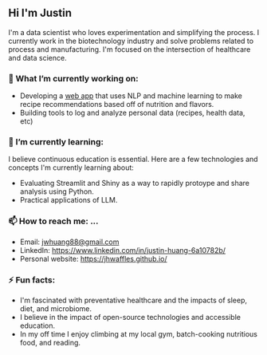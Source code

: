 ## Hi I'm Justin

I'm a data scientist who loves experimentation and simplifying the process. I currently work in the biotechnology industry and solve problems related to process and manufacturing. I'm focused on the intersection of healthcare and data science. 

### 🔭 What I’m currently working on:

- Developing a [web app](https://flavorspace-nkugmzxwvtc7fffhsyd5tj.streamlit.app/) that uses NLP and machine learning to make recipe recommendations based off of nutrition and flavors. 
- Building tools to log and analyze personal data (recipes, health data, etc)

### 🌱 I’m currently learning:

I believe continuous education is essential. Here are a few technologies and concepts I'm currently learning about:

- Evaluating Streamlit and Shiny as a way to rapidly protoype and share analysis using Python.
- Practical applications of LLM.
  
### 📫 How to reach me: ...

- Email:  jwhuang88@gmail.com
- LinkedIn: https://www.linkedin.com/in/justin-huang-6a10782b/
- Personal website: https://jhwaffles.github.io/

### ⚡ Fun facts: 

- I'm fascinated with preventative healthcare and the impacts of sleep, diet, and microbiome.
- I believe in the impact of open-source technologies and accessible education.
- In my off time I enjoy climbing at my local gym, batch-cooking nutritious food, and reading.

<!--
**jhwaffles/jhwaffles** is a ✨ _special_ ✨ repository because its `README.md` (this file) appears on your GitHub profile.

Here are some ideas to get you started:

- 🔭 I’m currently working on ...
- 🌱 I’m currently learning ...
- 👯 I’m looking to collaborate on ...
- 🤔 I’m looking for help with ...
- 💬 Ask me about ...

- 😄 Pronouns: ...
- ⚡ Fun fact: ...
-->
